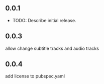 ## 0.0.1

* TODO: Describe initial release.


## 0.0.3
allow change subtitle tracks and audio tracks

## 0.0.4
add license to pubspec.yaml